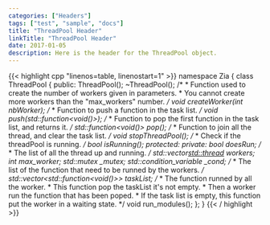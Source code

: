 ```yaml
---
categories: ["Headers"]
tags: ["test", "sample", "docs"]
title: "ThreadPool Header"
linkTitle: "ThreadPool Header"
date: 2017-01-05
description: Here is the header for the ThreadPool object.
---
```


{{< highlight cpp "linenos=table, linenostart=1" >}}
namespace Zia {
    class ThreadPool {
        public:
            ThreadPool();
            ~ThreadPool();
            /*
             * Function used to create the number of workers given in parameters.
             * You cannot create more workers than the "max_workers" number.
             */
            void createWorker(int nbWorker);
            /*
             * Function to push a function in the task list.
             */
            void push(std::function<void()>);
            /*
             * Function to pop the first function in the task list, and returns it.
             */
            std::function<void()> pop();
            /*
             * Function to join all the thread, and clear the task list.
             */
            void stopThreadPool();
            /*
             * Check if the threadPool is running.
             */
            bool isRunning();
        protected:
        private:
            bool doesRun;
            /*
             * The list of all the thread up and running.
             */
            std::vector<std::thread> workers;
            int max_worker;
            std::mutex _mutex;
            std::condition_variable _cond;
            /*
             * The list of the function that need to be runned by the workers.
             */
            std::vector<std::function<void()>> taskList;
            /*
             * The function runned by all the worker.
             * This function pop the taskList it's not empty.
             * Then a worker run the function that has been poped.
             * If the task list is empty, this function put the worker in a waiting state.
             */
            void run_modules();
    };
}
{{< / highlight >}}
